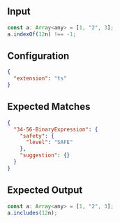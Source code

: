 
## Input
```javascript input
const a: Array<any> = [1, "2", 3];
a.indexOf(12n) !== -1;
```

## Configuration
```json configuration
{
  "extension": "ts"
}
```

## Expected Matches
```json expected matches
{
  "34-56-BinaryExpression": {
    "safety": {
      "level": "SAFE"
    },
    "suggestion": {}
  }
}
```

## Expected Output
```javascript expected output
const a: Array<any> = [1, "2", 3];
a.includes(12n);
```
